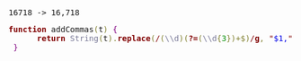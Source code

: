 <pre>16718 -> 16,718</pre>

<pre><span style='color:#800000; font-weight:bold; '>function</span> addCommas<span style='color:#808030; '>(</span>t<span style='color:#808030; '>)</span> <span style='color:#800080; '>{</span>
      <span style='color:#800000; font-weight:bold; '>return</span> <span style='color:#797997; '>String</span><span style='color:#808030; '>(</span>t<span style='color:#808030; '>)</span><span style='color:#808030; '>.</span><span style='color:#800000; font-weight:bold; '>replace</span><span style='color:#808030; '>(</span><span style='color:#800000; '>/</span><span style='color:#808030; '>(</span><span style='color:#797997; '>\\d</span><span style='color:#808030; '>)</span><span style='color:#808030; '>(</span><span style='color:#800000; font-weight:bold; '>?=</span><span style='color:#808030; '>(</span><span style='color:#797997; '>\\d</span><span style='color:#808030; '>{</span><span style='color:#008c00; '>3</span><span style='color:#808030; '>}</span><span style='color:#808030; '>)</span><span style='color:#808030; '>+</span><span style='color:#808030; '>$</span><span style='color:#808030; '>)</span><span style='color:#800000; '>/</span><span style='color:#800000; font-weight:bold; '>g</span><span style='color:#808030; '>,</span> <span style='color:#800000; '>"</span><span style='color:#0000e6; '>$1,</span><span style='color:#800000; '>"</span><span style='color:#808030; '>)</span>
 <span style='color:#800080; '>}</span>
</pre>